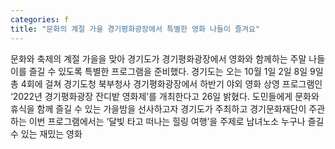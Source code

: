 ```yaml
---
categories: f
title: "문화의 계절 가을 경기평화광장에서 특별한 영화 나들이 즐겨요"
---
```

문화와 축제의 계절 가을을 맞아 경기도가 경기평화광장에서 영화와 함께하는 주말 나들이를 즐길 수 있도록 특별한 프로그램을 준비했다. 경기도는 오는 10월 1일 2일 8일 9일 총 4회에 걸쳐 경기도청 북부청사 경기평화광장에서 하반기 야외 영화 상영 프로그램인 ‘2022년 경기평화광장 잔디밭 영화제’를 개최한다고 26일 밝혔다. 도민들에게 문화와 휴식을 함께 즐길 수 있는 가을밤을 선사하고자 경기도가 주최하고 경기문화재단이 주관하는 이번 프로그램에서는 ‘달빛 타고 떠나는 힐링 여행’을 주제로 남녀노소 누구나 즐길 수 있는 재밌는 영화